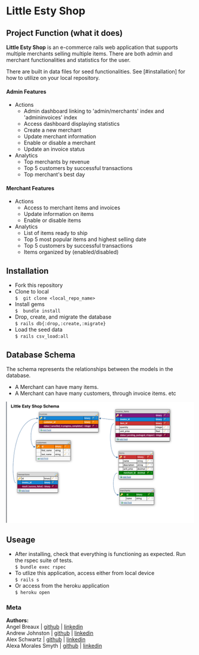 # Little Esty Shop

## Project Function (what it does)
  **Little Esty Shop** is an e-commerce rails web application that supports multiple merchants selling multiple items. There are both admin and merchant functionalities and statistics for the user.   

  There are built in data files for seed functionalities. See [#installation] for how to utilize on your local repository.
#### Admin Features
- Actions
  - Admin dashboard linking to 'admin/merchants' index and 'admininvoices' index
  - Access dashboard displaying statistics
  - Create a new merchant
  - Update merchant information
  - Enable or disable a merchant
  - Update an invoice status
- Analytics
  - Top merchants by revenue
  - Top 5 customers by successful transactions
  - Top merchant's best day

#### Merchant Features
- Actions
  - Access to merchant items and invoices
  - Update information on items
  - Enable or disable items
- Analytics
  - List of items ready to ship
  - Top 5 most popular items and highest selling date
  - Top 5 customers by successful transactions
  - Items organized by (enabled/disabled)

## Installation
- Fork this repository  
- Clone to local    
              `$  git clone <local_repo_name>`
- Install gems  
              `$  bundle install`
- Drop, create, and migrate the database  
              `$ rails db{:drop,:create,:migrate}`
- Load the seed data   
              `$ rails csv_load:all`

## Database Schema
The schema represents the relationships between the models in the database.
  - A Merchant can have many items.
  - A Merchant can have many customers, through invoice items. etc

![](schema_lil_esty_shop.png)

## Useage
- After installing, check that everything is functioning as expected. Run the rspec suite of tests.  
      `$ bundle exec rspec`
- To utlize this application, access either from local device  
      `$ rails s`
- Or access from the heroku application  
      `$ heroku open`

### Meta
**Authors:**  
Angel Breaux  | [github](https://github.com/abreaux26) | [linkedin](https://www.linkedin.com/in/angel-breaux-6b4027153/)  
Andrew Johnston  | [github](https://github.com/avjohnston) | [linkedin]()   
Alex Schwartz  | [github](https://github.com/aschwartz1) | [linkedin](https://www.linkedin.com/in/alex-s-77659758/)   
Alexa Morales Smyth  | [github](https://github.com/amsmyth1) | [linkedin](https://www.linkedin.com/in/moralesalexa/)
